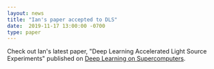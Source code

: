 ```yaml
---
layout: news
title: "Ian's paper accepted to DLS"
date:  2019-11-17 13:00:00 -0700
type: paper
---
```


Check out Ian's latest paper, "Deep Learning Accelerated Light Source Experiments" published on [Deep Learning on Supercomputers](https://sc19.supercomputing.org/presentation/?id=ws_dls110&sess=sess101).
